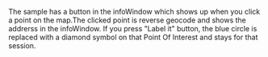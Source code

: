
The sample has a button in the infoWindow which shows up
when you click a point on the map.The clicked point is reverse geocode and shows the addrerss
in the infoWindow. If you press "Label it" button, the blue circle is replaced with a diamond
symbol on that Point Of Interest and stays for that session.